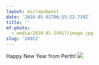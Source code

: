 ```yaml
---
layout: micropubpost
date: '2018-01-01T06:55:22.739Z'
title: ''
mf-photo:
  - media/2018-01-24917/image.jpg
slug: '24922'
---
```

Happy New Year from Perth!
![](http://reece.work/media/2018-01-24917/image.jpg)